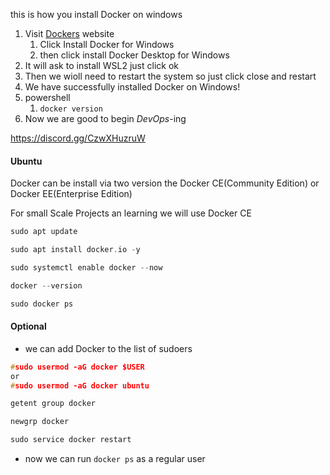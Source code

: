 
this is how you install Docker on windows 

1. Visit [Dockers](https://www.docker.com/) website  
	1. Click Install Docker for Windows 
	2. then click install Docker Desktop for Windows 
2. It will ask to install WSL2 just click ok 
3. Then we wioll need to restart the system so just click close and restart
4. We have successfully installed Docker on Windows! 
5. powershell
	1. `docker version`
6. Now we are good to begin *DevOps*-ing 



https://discord.gg/CzwXHuzruW

#### Ubuntu 

Docker can be install via two version the Docker CE(Community Edition) or Docker EE(Enterprise Edition)

For small Scale Projects an learning we will use Docker CE 

```C
sudo apt update
```


```C
sudo apt install docker.io -y
```


```C
sudo systemctl enable docker --now
```


```C
docker --version
```


```C
sudo docker ps
```














#### Optional 

- we can add Docker to the list of sudoers 

```C
#sudo usermod -aG docker $USER
or
#sudo usermod -aG docker ubuntu
```

```C
getent group docker
```


```C
newgrp docker
```


```C
sudo service docker restart
```


- now we can run `docker ps` as a regular user